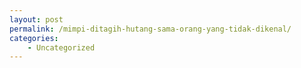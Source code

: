 ```yaml
---
layout: post
permalink: /mimpi-ditagih-hutang-sama-orang-yang-tidak-dikenal/
categories:
    - Uncategorized
---
```


